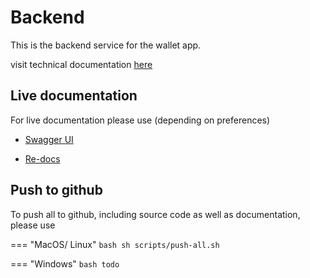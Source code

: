 # Backend

This is the backend service for the wallet app.

visit technical documentation [here](https://venture-capitech.github.io/backend)


## Live documentation

For live documentation please use (depending on preferences)

- [Swagger UI](http://127.0.0.1:8000/docs)

- [Re-docs](http://127.0.0.1:8000/redoc)


## Push to github

To push all to github, including source code as well as documentation, please use

=== "MacOS/ Linux"
    ``` bash
    sh scripts/push-all.sh
    ```

=== "Windows"
    ``` bash
    todo
    ```
